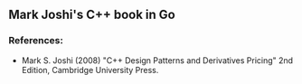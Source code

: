 ## Mark Joshi's C++ book in Go

### References:
  - Mark S. Joshi (2008) "C++ Design Patterns and Derivatives Pricing" 2nd Edition, Cambridge University Press.